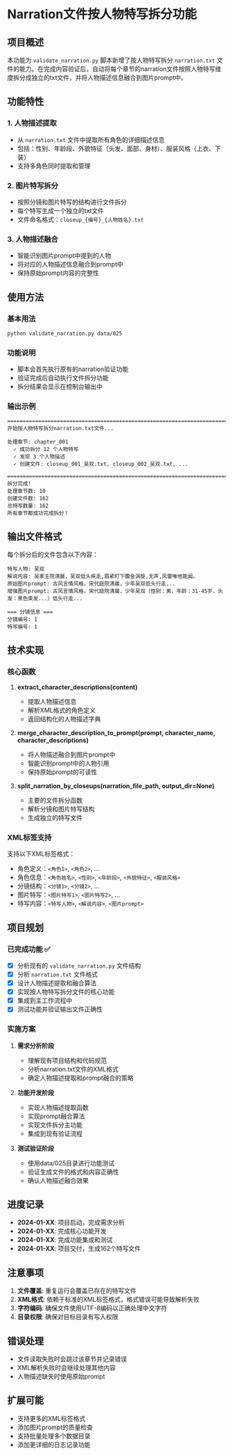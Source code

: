 # Narration文件按人物特写拆分功能

## 项目概述

本功能为 `validate_narration.py` 脚本新增了按人物特写拆分 `narration.txt` 文件的能力。在完成内容验证后，自动将每个章节的narration文件按照人物特写维度拆分成独立的txt文件，并将人物描述信息融合到图片prompt中。

## 功能特性

### 1. 人物描述提取
- 从 `narration.txt` 文件中提取所有角色的详细描述信息
- 包括：性别、年龄段、外貌特征（头发、面部、身材）、服装风格（上衣、下装）
- 支持多角色同时提取和管理

### 2. 图片特写拆分
- 按照分镜和图片特写的结构进行文件拆分
- 每个特写生成一个独立的txt文件
- 文件命名格式：`closeup_{编号}_{人物姓名}.txt`

### 3. 人物描述融合
- 智能识别图片prompt中提到的人物
- 将对应的人物描述信息融合到prompt中
- 保持原始prompt内容的完整性

## 使用方法

### 基本用法
```bash
python validate_narration.py data/025
```

### 功能说明
- 脚本会首先执行原有的narration验证功能
- 验证完成后自动执行文件拆分功能
- 拆分结果会显示在控制台输出中

### 输出示例
```
================================================================================
开始按人物特写拆分narration.txt文件...

处理章节: chapter_001
  ✓ 成功拆分 12 个人物特写
  ✓ 发现 3 个人物描述
  ✓ 创建文件: closeup_001_吴双.txt, closeup_002_吴双.txt, ...

================================================================================
拆分完成!
处理章节数: 10
创建文件数: 162
总特写数量: 162
所有章节都成功完成拆分！
```

## 输出文件格式

每个拆分后的文件包含以下内容：

```
特写人物: 吴双
解说内容: 吴家主院清晨，吴双低头疾走,眉紧盯下腹金涡旋,无声,风雷唯他能闻。
原始图片prompt: 古风言情风格，宋代庭院清晨，少年吴双低头行走...
增强图片prompt: 古风言情风格，宋代庭院清晨，少年吴双（性别：男，年龄：31-45岁，头发：黑色束发...）低头行走...

=== 分镜信息 ===
分镜编号: 1
特写编号: 1
```

## 技术实现

### 核心函数

1. **extract_character_descriptions(content)**
   - 提取人物描述信息
   - 解析XML格式的角色定义
   - 返回结构化的人物描述字典

2. **merge_character_description_to_prompt(prompt, character_name, character_descriptions)**
   - 将人物描述融合到图片prompt中
   - 智能识别prompt中的人物引用
   - 保持原始prompt的可读性

3. **split_narration_by_closeups(narration_file_path, output_dir=None)**
   - 主要的文件拆分函数
   - 解析分镜和图片特写结构
   - 生成独立的特写文件

### XML标签支持

支持以下XML标签格式：
- 角色定义：`<角色1>`, `<角色2>`, ...
- 角色信息：`<角色姓名>`, `<性别>`, `<年龄段>`, `<外貌特征>`, `<服装风格>`
- 分镜结构：`<分镜1>`, `<分镜2>`, ...
- 图片特写：`<图片特写1>`, `<图片特写2>`, ...
- 特写内容：`<特写人物>`, `<解说内容>`, `<图片prompt>`

## 项目规划

### 已完成功能 ✅
- [x] 分析现有的 `validate_narration.py` 文件结构
- [x] 分析 `narration.txt` 文件格式
- [x] 设计人物描述提取和融合算法
- [x] 实现按人物特写拆分文件的核心功能
- [x] 集成到主工作流程中
- [x] 测试功能并验证输出文件正确性

### 实施方案

1. **需求分析阶段**
   - 理解现有项目结构和代码规范
   - 分析narration.txt文件的XML格式
   - 确定人物描述提取和prompt融合的策略

2. **功能开发阶段**
   - 实现人物描述提取函数
   - 实现prompt融合算法
   - 实现文件拆分主功能
   - 集成到现有验证流程

3. **测试验证阶段**
   - 使用data/025目录进行功能测试
   - 验证生成文件的格式和内容正确性
   - 确认人物描述融合效果

## 进度记录

- **2024-01-XX**: 项目启动，完成需求分析
- **2024-01-XX**: 完成核心功能开发
- **2024-01-XX**: 完成功能集成和测试
- **2024-01-XX**: 项目交付，生成162个特写文件

## 注意事项

1. **文件覆盖**: 重复运行会覆盖已存在的特写文件
2. **XML格式**: 依赖于标准的XML标签格式，格式错误可能导致解析失败
3. **字符编码**: 确保文件使用UTF-8编码以正确处理中文字符
4. **目录权限**: 确保对目标目录有写入权限

## 错误处理

- 文件读取失败时会跳过该章节并记录错误
- XML解析失败时会继续处理其他内容
- 人物描述缺失时使用原始prompt

## 扩展可能

- 支持更多的XML标签格式
- 添加图片prompt的质量检查
- 支持批量处理多个数据目录
- 添加更详细的日志记录功能